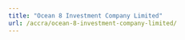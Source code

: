 ```yaml
---
title: "Ocean 8 Investment Company Limited"
url: /accra/ocean-8-investment-company-limited/
---
```

